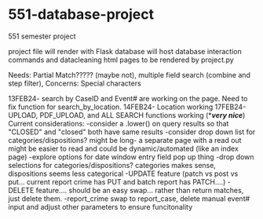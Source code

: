 # 551-database-project
551 semester project

project file will render with Flask
database will host database interaction commands and datacleaning
html pages to be rendered by project.py

Needs: Partial Match????? (maybe not), multiple field search (combine and step filter), 
Concerns: Special characters


13FEB24- search by CaseID and Event# are working on the page. Need to fix function for search_by_location. 
14FEB24- Location working
17FEB24- UPLOAD, PDF_UPLOAD, and ALL SEARCH functions working (****very nice***) 
Current considerations:
  -consider a .lower() on query results so that "CLOSED" and "closed" both have same results
  -consider drop down list for categories/dispositions? might be long- a separate page with a read out might be easier to read and could be dynamic/automated (like an index page)
  -explore options for date window entry field pop up thing
  -drop down selections for categories/dispositions? categories makes sense, dispositions seems less categorical
  -UPDATE feature    (patch vs post vs put... current report crime has PUT and batch report has PATCH....)
  -DELETE feature.... should be an easy swap... rather than return matches, just delete them.
  -report_crime swap to report_case, delete manual event# input and adjust other parameters to ensure funcitonality
